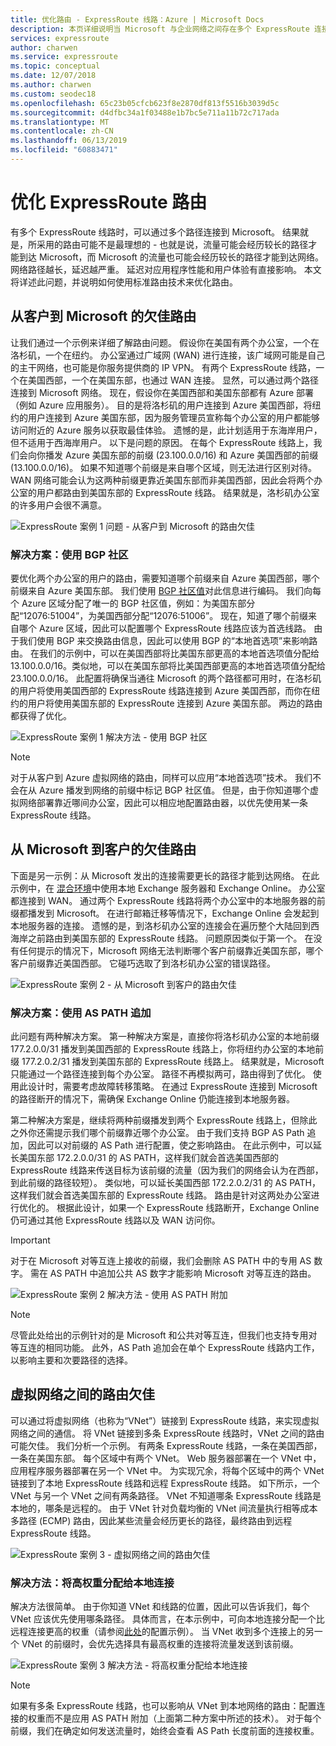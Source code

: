 ```yaml
---
title: 优化路由 - ExpressRoute 线路：Azure | Microsoft Docs
description: 本页详细说明当 Microsoft 与企业网络之间存在多个 ExpressRoute 连接线路时如何优化路由。
services: expressroute
author: charwen
ms.service: expressroute
ms.topic: conceptual
ms.date: 12/07/2018
ms.author: charwen
ms.custom: seodec18
ms.openlocfilehash: 65c23b05cfcb623f8e2870df813f5516b3039d5c
ms.sourcegitcommit: d4dfbc34a1f03488e1b7bc5e711a11b72c717ada
ms.translationtype: MT
ms.contentlocale: zh-CN
ms.lasthandoff: 06/13/2019
ms.locfileid: "60883471"
---
```

# <a name="optimize-expressroute-routing"></a>优化 ExpressRoute 路由
有多个 ExpressRoute 线路时，可以通过多个路径连接到 Microsoft。 结果就是，所采用的路由可能不是最理想的 - 也就是说，流量可能会经历较长的路径才能到达 Microsoft，而 Microsoft 的流量也可能会经历较长的路径才能到达网络。 网络路径越长，延迟越严重。 延迟对应用程序性能和用户体验有直接影响。 本文将详述此问题，并说明如何使用标准路由技术来优化路由。

## <a name="suboptimal-routing-from-customer-to-microsoft"></a>从客户到 Microsoft 的欠佳路由
让我们通过一个示例来详细了解路由问题。 假设你在美国有两个办公室，一个在洛杉矶，一个在纽约。 办公室通过广域网 (WAN) 进行连接，该广域网可能是自己的主干网络，也可能是你服务提供商的 IP VPN。 有两个 ExpressRoute 线路，一个在美国西部，一个在美国东部，也通过 WAN 连接。 显然，可以通过两个路径连接到 Microsoft 网络。 现在，假设你在美国西部和美国东部都有 Azure 部署（例如 Azure 应用服务）。 目的是将洛杉矶的用户连接到 Azure 美国西部，将纽约的用户连接到 Azure 美国东部，因为服务管理员宣称每个办公室的用户都能够访问附近的 Azure 服务以获取最佳体验。 遗憾的是，此计划适用于东海岸用户，但不适用于西海岸用户。 以下是问题的原因。 在每个 ExpressRoute 线路上，我们会向你播发 Azure 美国东部的前缀 (23.100.0.0/16) 和 Azure 美国西部的前缀 (13.100.0.0/16)。 如果不知道哪个前缀是来自哪个区域，则无法进行区别对待。 WAN 网络可能会认为这两种前缀更靠近美国东部而非美国西部，因此会将两个办公室的用户都路由到美国东部的 ExpressRoute 线路。 结果就是，洛杉矶办公室的许多用户会很不满意。

![ExpressRoute 案例 1 问题 - 从客户到 Microsoft 的路由欠佳](./media/expressroute-optimize-routing/expressroute-case1-problem.png)

### <a name="solution-use-bgp-communities"></a>解决方案：使用 BGP 社区
要优化两个办公室的用户的路由，需要知道哪个前缀来自 Azure 美国西部，哪个前缀来自 Azure 美国东部。 我们使用 [BGP 社区值](expressroute-routing.md)对此信息进行编码。 我们向每个 Azure 区域分配了唯一的 BGP 社区值，例如：为美国东部分配“12076:51004”，为美国西部分配“12076:51006”。 现在，知道了哪个前缀来自哪个 Azure 区域，因此可以配置哪个 ExpressRoute 线路应该为首选线路。 由于我们使用 BGP 来交换路由信息，因此可以使用 BGP 的“本地首选项”来影响路由。 在我们的示例中，可以在美国西部将比美国东部更高的本地首选项值分配给 13.100.0.0/16。类似地，可以在美国东部将比美国西部更高的本地首选项值分配给 23.100.0.0/16。 此配置将确保当通往 Microsoft 的两个路径都可用时，在洛杉矶的用户将使用美国西部的 ExpressRoute 线路连接到 Azure 美国西部，而你在纽约的用户将使用美国东部的 ExpressRoute 连接到 Azure 美国东部。 两边的路由都获得了优化。 

![ExpressRoute 案例 1 解决方法 - 使用 BGP 社区](./media/expressroute-optimize-routing/expressroute-case1-solution.png)

> [!NOTE]
> 对于从客户到 Azure 虚拟网络的路由，同样可以应用“本地首选项”技术。 我们不会在从 Azure 播发到网络的前缀中标记 BGP 社区值。 但是，由于你知道哪个虚拟网络部署靠近哪间办公室，因此可以相应地配置路由器，以优先使用某一条 ExpressRoute 线路。
>
>

## <a name="suboptimal-routing-from-microsoft-to-customer"></a>从 Microsoft 到客户的欠佳路由
下面是另一示例：从 Microsoft 发出的连接需要更长的路径才能到达网络。 在此示例中，在 [混合环境](https://technet.microsoft.com/library/jj200581%28v=exchg.150%29.aspx)中使用本地 Exchange 服务器和 Exchange Online。 办公室都连接到 WAN。 通过两个 ExpressRoute 线路将两个办公室中的本地服务器的前缀都播发到 Microsoft。 在进行邮箱迁移等情况下，Exchange Online 会发起到本地服务器的连接。 遗憾的是，到洛杉矶办公室的连接会在遍历整个大陆回到西海岸之前路由到美国东部的 ExpressRoute 线路。 问题原因类似于第一个。 在没有任何提示的情况下，Microsoft 网络无法判断哪个客户前缀靠近美国东部，哪个客户前缀靠近美国西部。 它碰巧选取了到洛杉矶办公室的错误路径。

![ExpressRoute 案例 2 - 从 Microsoft 到客户的路由欠佳](./media/expressroute-optimize-routing/expressroute-case2-problem.png)

### <a name="solution-use-as-path-prepending"></a>解决方案：使用 AS PATH 追加
此问题有两种解决方案。 第一种解决方案是，直接你将洛杉矶办公室的本地前缀 177.2.0.0/31 播发到美国西部的 ExpressRoute 线路上，你将纽约办公室的本地前缀 177.2.0.2/31 播发到美国东部的 ExpressRoute 线路上。 结果就是，Microsoft 只能通过一个路径连接到每个办公室。 路径不再模拟两可，路由得到了优化。 使用此设计时，需要考虑故障转移策略。 在通过 ExpressRoute 连接到 Microsoft 的路径断开的情况下，需确保 Exchange Online 仍能连接到本地服务器。 

第二种解决方案是，继续将两种前缀播发到两个 ExpressRoute 线路上，但除此之外你还需提示我们哪个前缀靠近哪个办公室。 由于我们支持 BGP AS Path 追加，因此可以对前缀的 AS Path 进行配置，使之影响路由。 在此示例中，可以延长美国东部 172.2.0.0/31 的 AS PATH，这样我们就会首选美国西部的 ExpressRoute 线路来传送目标为该前缀的流量（因为我们的网络会认为在西部，到此前缀的路径较短）。 类似地，可以延长美国西部 172.2.0.2/31 的 AS PATH，这样我们就会首选美国东部的 ExpressRoute 线路。 路由是针对这两处办公室进行优化的。 根据此设计，如果一个 ExpressRoute 线路断开，Exchange Online 仍可通过其他 ExpressRoute 线路以及 WAN 访问你。 

> [!IMPORTANT]
> 对于在 Microsoft 对等互连上接收的前缀，我们会删除 AS PATH 中的专用 AS 数字。 需在 AS PATH 中追加公共 AS 数字才能影响 Microsoft 对等互连的路由。
> 
> 

![ExpressRoute 案例 2 解决方法 - 使用 AS PATH 附加](./media/expressroute-optimize-routing/expressroute-case2-solution.png)

> [!NOTE]
> 尽管此处给出的示例针对的是 Microsoft 和公共对等互连，但我们也支持专用对等互连的相同功能。 此外，AS Path 追加会在单个 ExpressRoute 线路内工作，以影响主要和次要路径的选择。
> 
> 

## <a name="suboptimal-routing-between-virtual-networks"></a>虚拟网络之间的路由欠佳
可以通过将虚拟网络（也称为“VNet”）链接到 ExpressRoute 线路，来实现虚拟网络之间的通信。 将 VNet 链接到多条 ExpressRoute 线路时，VNet 之间的路由可能欠佳。 我们分析一个示例。 有两条 ExpressRoute 线路，一条在美国西部，一条在美国东部。 每个区域中有两个 VNet。 Web 服务器部署在一个 VNet 中，应用程序服务器部署在另一个 VNet 中。 为实现冗余，将每个区域中的两个 VNet 链接到了本地 ExpressRoute 线路和远程 ExpressRoute 线路。 如下所示，一个 VNet 与另一个 VNet 之间有两条路径。 VNet 不知道哪条 ExpressRoute 线路是本地的，哪条是远程的。 由于 VNet 针对负载均衡的 VNet 间流量执行相等成本多路径 (ECMP) 路由，因此某些流量会经历更长的路径，最终路由到远程 ExpressRoute 线路。

![ExpressRoute 案例 3 - 虚拟网络之间的路由欠佳](./media/expressroute-optimize-routing/expressroute-case3-problem.png)

### <a name="solution-assign-a-high-weight-to-local-connection"></a>解决方法：将高权重分配给本地连接
解决方法很简单。 由于你知道 VNet 和线路的位置，因此可以告诉我们，每个 VNet 应该优先使用哪条路径。 具体而言，在本示例中，可向本地连接分配一个比远程连接更高的权重（请参阅[此处](expressroute-howto-linkvnet-arm.md#modify-a-virtual-network-connection)的配置示例）。 当 VNet 收到多个连接上的另一个 VNet 的前缀时，会优先选择具有最高权重的连接将流量发送到该前缀。

![ExpressRoute 案例 3 解决方法 - 将高权重分配给本地连接](./media/expressroute-optimize-routing/expressroute-case3-solution.png)

> [!NOTE]
> 如果有多条 ExpressRoute 线路，也可以影响从 VNet 到本地网络的路由：配置连接的权重而不是应用 AS PATH 附加（上面第二种方案中所述的技术）。 对于每个前缀，我们在确定如何发送流量时，始终会查看 AS Path 长度前面的连接权重。
>
>
